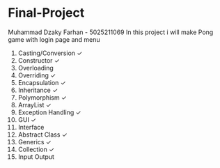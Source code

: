 # Final-Project

Muhammad Dzaky Farhan - 5025211069
In this project i will make Pong game with login page and menu

1. Casting/Conversion ✓
2. Constructor ✓
3. Overloading 
4. Overriding ✓
5. Encapsulation ✓
6. Inheritance ✓
7. Polymorphism ✓
8. ArrayList ✓
9. Exception Handling ✓
10. GUI ✓
11. Interface 
12. Abstract Class ✓
13. Generics ✓
14. Collection ✓
15. Input Output